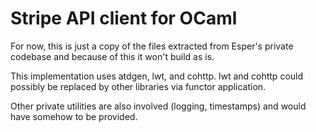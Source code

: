 Stripe API client for OCaml
===========================

For now, this is just a copy of the files extracted from Esper's
private codebase and because of this it won't build as is.

This implementation uses atdgen, lwt, and cohttp. lwt and cohttp
could possibly be replaced by other libraries via functor
application.

Other private utilities are also involved (logging, timestamps) and
would have somehow to be provided.
